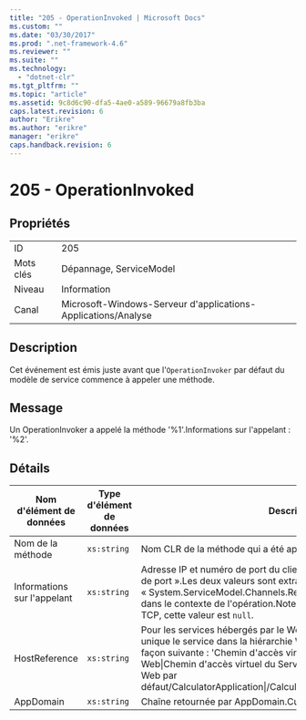 ```yaml
---
title: "205 - OperationInvoked | Microsoft Docs"
ms.custom: ""
ms.date: "03/30/2017"
ms.prod: ".net-framework-4.6"
ms.reviewer: ""
ms.suite: ""
ms.technology: 
  - "dotnet-clr"
ms.tgt_pltfrm: ""
ms.topic: "article"
ms.assetid: 9c8d6c90-dfa5-4ae0-a589-96679a8fb3ba
caps.latest.revision: 6
author: "Erikre"
ms.author: "erikre"
manager: "erikre"
caps.handback.revision: 6
---
```

# 205 - OperationInvoked
## Propriétés  
  
|||  
|-|-|  
|ID|205|  
|Mots clés|Dépannage, ServiceModel|  
|Niveau|Information|  
|Canal|Microsoft\-Windows\-Serveur d'applications\-Applications\/Analyse|  
  
## Description  
 Cet événement est émis juste avant que l'`OperationInvoker` par défaut du modèle de service commence à appeler une méthode.  
  
## Message  
 Un OperationInvoker a appelé la méthode '%1'.Informations sur l'appelant : '%2'.  
  
## Détails  
  
|Nom d'élément de données|Type d'élément de données|Description|  
|------------------------------|-------------------------------|-----------------|  
|Nom de la méthode|`xs:string`|Nom CLR de la méthode qui a été appelée par l'`OperationInvoker`.|  
|Informations sur l'appelant|`xs:string`|Adresse IP et numéro de port du client au format « Adresse IP:Numéro de port ».Les deux valeurs sont extraites de la propriété de message « System.ServiceModel.Channels.RemoteEndpointMessageProperty » dans le contexte de l'opération.Notez que pour les liaisons autres que TCP, cette valeur est `null`.|  
|HostReference|`xs:string`|Pour les services hébergés par le Web, ce champ identifie de manière unique le service dans la hiérarchie Web.Son format est défini de la façon suivante : 'Chemin d'accès virtuel de l'Application Nom du site Web&#124;Chemin d'accès virtuel du Service&#124;ServiceName.Exemple : 'Site Web par défaut\/CalculatorApplication&#124;\/CalculatorService.svc&#124;CalculatorService'.|  
|AppDomain|`xs:string`|Chaîne retournée par AppDomain.CurrentDomain.FriendlyName.|